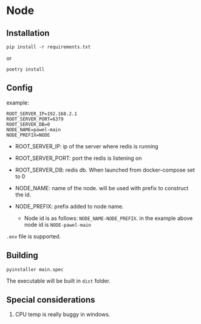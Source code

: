 # Node

## Installation

    pip install -r requirements.txt

or

    poetry install

## Config

example:

    ROOT_SERVER_IP=192.168.2.1
    ROOT_SERVER_PORT=6379
    ROOT_SERVER_DB=0
    NODE_NAME=pawel-main
    NODE_PREFIX=NODE

* ROOT_SERVER_IP: ip of the server where redis is running
* ROOT_SERVER_PORT: port the redis is listening on
* ROOT_SERVER_DB: redis db. When launched from docker-compose set to 0

* NODE_NAME: name of the node. will be used with prefix to construct the id.
* NODE_PREFIX: prefix added to node name.
  * Node id is as follows: `NODE_NAME-NODE_PREFIX`. in the example above node id is `NODE-pawel-main`

`.env` file is supported.

## Building

    pyinstaller main.spec

The executable will be built in `dist` folder.

## Special considerations

1. CPU temp is really buggy in windows.
